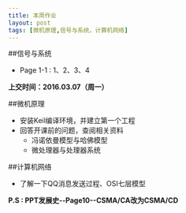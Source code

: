 ```yaml
---
title: 本周作业
layout: post
tags: [微机原理,信号与系统，计算机网络]
---
```


##信号与系统
*	Page 1-1 : 1、2、3、4

**上交时间：2016.03.07（周一）**

##微机原理
*	安装Keil编译环境，并建立第一个工程
*	回答开课前的问题，查阅相关资料
	*	冯诺依曼模型与哈佛模型
	*	微处理器与处理器系统

##计算机网络
*	了解一下QQ消息发送过程、OSI七层模型

**P.S : PPT发展史--Page10--CSMA/CA改为CSMA/CD**
